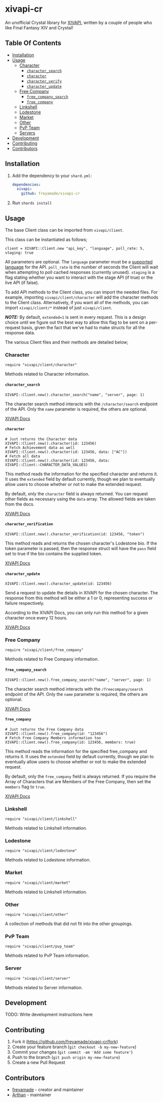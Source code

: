 # xivapi-cr

An unofficial Crystal library for [XIVAPI](https;//xivapi.com), written by a couple of people who like Final Fantasy XIV and Crystal!

## Table Of Contents
- [Installation]()
- [Usage]()
    - [Character]()
        - [`character_search`]()
        - [`character`]()
        - [`character_verify`]()
        - [`character_update`]()
    - [Free Company]()
        - [`free_company_search`]()
        - [`free_company`]()
    - [Linkshell]()
    - [Lodestone]()
    - [Market]()
    - [Other]()
    - [PvP Team]()
    - [Servers]()
- [Development]()
- [Contributing]()
- [Contributors]()

## Installation

1. Add the dependency to your `shard.yml`:

   ```yaml
   dependencies:
     xivapi:
       github: freyamade/xivapi-cr
   ```

2. Run `shards install`

## Usage
The base Client class can be imported from `xivapi/client`.

This class can be instantiated as follows;

```crystal
client = XIVAPI::Client.new "api_key", "language", poll_rate: 5, staging: true
```

All parameters are optional.
The `language` parameter must be a [supported language](https://xivapi.com/docs/Common-Features#language) for the API.
`poll_rate` is the number of seconds the Client will wait when attempting to poll cached responses (currently unused).
`staging` is a flag stating whether you want to interact with the stage API (if true) or the live API (if false).

To add API methods to the Client class, you can import the needed files. For example, importing `xivapi/client/character` will add the character methods to the Client class.
Alternatively, if you want all of the methods, you can import `xivapi/client/*` instead of just `xivapi/client`.

***NOTE:*** By default, `extended=1` is sent in every request.
This is a design choice until we figure out the best way to allow this flag to be sent on a per-request basis, given the fact that we've had to make structs for all the response data.

The various Client files and their methods are detailed below;

### Character
```crystal
require "xivapi/client/character"
```

Methods related to Character information.

#### `character_search`
```crystal
XIVAPI::Client.new().character_search("name", "server", page: 1)
```
The character search method interacts with the `/character/search` endpoint of the API.
Only the `name` parameter is required, the others are optional.

[XIVAPI Docs](https://xivapi.com/docs/Character#search)

#### `character`
```crystal
# Just returns the Character data
XIVAPI::Client.new().character(id: 123456)
# Fetch Achievement data as well
XIVAPI::Client.new().character(id: 123456, data: ["AC"])
# Fetch all data
XIVAPI::Client.new().character(id: 123456, data: XIVAPI::Client::CHARACTER_DATA_VALUES)
```
This method reads the information for the specified character and returns it.
It uses the `extended` field by default currently, though we plan to eventually allow users to choose whether or not to make the extended request.

By default, only the `character` field is always returned.
You can request other fields as necessary using the `data` array.
The allowed fields are taken from the docs.

[XIVAPI Docs](https://xivapi.com/docs/Character#character)

#### `character_verification`
```crystal
XIVAPI::Client.new().character_verification(id: 123456, "token")
```
This method reads and returns the chosen character's Lodestone bio.
If the token parameter is passed, then the response struct will have the `pass` field set to true if the bio contains the supplied token.

[XIVAPI Docs](https://xivapi.com/docs/Character#verification)

#### `character_update`
```crystal
XIVAPI::Client.new().character_update(id: 123456)
```
Send a request to update the details in XIVAPI for the chosen character.
The response from this method will be either a 1 or 0, representing success or failure respectively.

According to the XIVAPI Docs, you can only run this method for a given character once every 12 hours.

[XIVAPI Docs](https://xivapi.com/docs/Character#update)

### Free Company
```crystal
require "xivapi/client/free_company"
```

Methods related to Free Company information.

#### `free_company_search`
```crystal
XIVAPI::Client.new().free_company_search("name", "server", page: 1)
```
The character search method interacts with the `/freecompany/search` endpoint of the API.
Only the `name` parameter is required, the others are optional.

[XIVAPI Docs](https://xivapi.com/docs/Free-Company#search)

#### `free_company`
```crystal
# Just returns the Free Company data
XIVAPI::Client.new().free_company(id: "123456")
# Fetch Free Company Members information too
XIVAPI::Client.new().free_company(id: 123456, members: true)
```
This method reads the information for the specified free_company and returns it.
It uses the `extended` field by default currently, though we plan to eventually allow users to choose whether or not to make the extended request.

By default, only the `free_company` field is always returned.
If you require the Array of Characters that are Members of the Free Company, then set the `members` flag to `true`.

[XIVAPI Docs](https://xivapi.com/docs/Free-Company#free-company)

### Linkshell
```crystal
require "xivapi/client/linkshell"
```

Methods related to Linkshell information.

### Lodestone
```crystal
require "xivapi/client/lodestone"
```

Methods related to Lodestone information.

### Market
```crystal
require "xivapi/client/market"
```

Methods related to Linkshell information.

### Other
```crystal
require "xivapi/client/other"
```

A collection of methods that did not fit into the other groupings.

### PvP Team
```crystal
require "xivapi/client/pvp_team"
```

Methods related to PvP Team information.

### Server
```crystal
require "xivapi/client/server"
```

Methods related to Server information.

## Development

TODO: Write development instructions here

## Contributing

1. Fork it (<https://github.com/freyamade/xivapi-cr/fork>)
2. Create your feature branch (`git checkout -b my-new-feature`)
3. Commit your changes (`git commit -am 'Add some feature'`)
4. Push to the branch (`git push origin my-new-feature`)
5. Create a new Pull Request

## Contributors

- [freyamade](https://github.com/freyamade) - creator and maintainer
- [Arthan](https://github.com/ArthanJans) - maintainer

